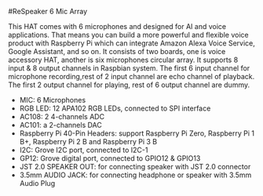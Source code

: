 <!--
---
name: ReSpeaker 6 Mic Array
class: board
type: audio
formfactor: phat
manufacturer: seeed
description: 6 mic array for Raspberry Pi to build AI and voice applications
url: http://wiki.seeedstudio.com/ReSpeaker_6-Mic_Circular_Array_kit_for_Raspberry_Pi/
buy: https://www.seeedstudio.com/ReSpeaker-6-Mic-Circular-Array-Kit-for-Raspberry-Pi-p-3067.html
image: 'respeaker-6-mic-array.png'
pincount: 40
eeprom: no
power:
  '2':
  '4':
  '17':
ground:
  '6':
  '9':
  '14':
  '20':
  '25':
  '30':
  '34':
  '39':
pin:
  '3':
    mode: i2c
  '5':
    mode: i2c
  '12':
    mode: i2s
  '19':
    mode: i2s
  '35':
     mode: i2s
  '38':
     mode: i2s
  '40':
     mode: i2s
  '32':
    name: GP12 pin 4
  '33':
    name: GP12 pin 3
  '19':
    mode: spi
    name: RGB LEDs Data
  '23':
    mode: spi
    name: RGB LEDs Clock
  '29':
    name: RGB LEDs enable pin
    mode: output
    external_pull: up
    active: high
-->
#ReSpeaker 6 Mic Array

This HAT comes with 6 microphones and designed for AI and voice applications. That means you can build a more powerful and flexible voice product with Raspberry Pi which can integrate Amazon Alexa Voice Service, Google Assistant, and so on. It consists of two boards, one is voice accessory HAT, another is six microphones circular array. It supports 8 input & 8 output channels in Raspbian system. The first 6 input channel for microphone recording,rest of 2 input channel are echo channel of playback. The first 2 output channel for playing, rest of 6 output channel are dummy.

* MIC: 6 Microphones
* RGB LED: 12 APA102 RGB LEDs, connected to SPI interface
* AC108: 2 4-channels ADC
* AC101: a 2-channels DAC
* Raspberry Pi 40-Pin Headers: support Raspberry Pi Zero, Raspberry Pi 1 B+, Raspberry Pi 2 B and Raspberry Pi 3 B
* I2C: Grove I2C port, connected to I2C-1
* GP12: Grove digital port, connected to GPIO12 & GPIO13
* JST 2.0 SPEAKER OUT: for connecting speaker with JST 2.0 connector
* 3.5mm AUDIO JACK: for connecting headphone or speaker with 3.5mm Audio Plug